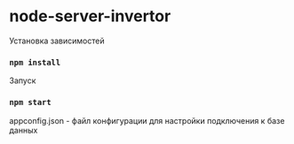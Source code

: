# node-server-invertor
Установка зависимостей
### `npm install`
Запуск 
### `npm start`
appconfig.json - файл конфигурации для настройки подключения к базе данных
